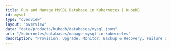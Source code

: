 ```yaml
---
title: Run and Manage MySQL Database in Kubernetes | KubeDB
id: mysql
type: "overview"
layout: "overview"
data: "data/products/kubedb/databases/mysql.json"
url: "/kubernetes/databases/manage-mysql-in-kubernetes"
description: "Provision, Upgrade, Monitor, Backup & Recovery, Failure Detection, Data Protection for MySQL Databases in Kubernetes on Public and Private Cloud"
---
```

